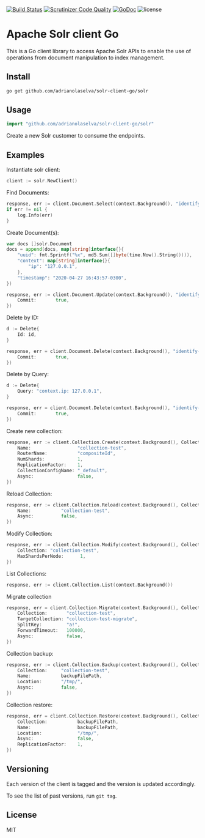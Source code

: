 [![Build Status](https://travis-ci.org/adrianolaselva/solr-client-go.svg?branch=master)](https://travis-ci.org/adrianolaselva/solr-client-go)
[![Scrutinizer Code Quality](https://scrutinizer-ci.com/g/adrianolaselva/solr-client-go/badges/quality-score.png?b=master)](https://scrutinizer-ci.com/g/adrianolaselva/solr-client-go/?branch=master)
[![GoDoc](https://godoc.org/github.com/adrianolaselva/solr-client-go?status.svg)](https://godoc.org/github.com/adrianolaselva/solr-client-go)
![license](http://img.shields.io/badge/license-Apache%20v2-blue.svg)

Apache Solr client Go
=======

This is a Go client library to access Apache Solr APIs to enable the use of operations from document manipulation to index management.

## Install

```sh
go get github.com/adrianolaselva/solr-client-go/solr
```

## Usage

```go
import "github.com/adrianolaselva/solr-client-go/solr"
```

Create a new Solr customer to consume the endpoints.

## Examples

Instantiate solr client:

```go
client := solr.NewClient()
```

Find Documents:

```go
response, err := client.Document.Select(context.Background(), "identify-events", "*:*")
if err != nil {
    log.Info(err)
}
```

Create Document(s):

```go
var docs []solr.Document
docs = append(docs, map[string]interface{}{
    "uuid": fmt.Sprintf("%x", md5.Sum([]byte(time.Now().String()))),
    "context": map[string]interface{}{
        "ip": "127.0.0.1",
    },
    "timestamp": "2020-04-27 16:43:57-0300",
})

response, err := client.Document.Update(context.Background(), "identify-events", docs, &solr.Parameters{
    Commit:       true,
})
```

Delete by ID:

```go
d := Delete{
    Id: id,
}

response, err = client.Document.Delete(context.Background(), "identify-events", d, &Parameters{
    Commit:       true,
})
```

Delete by Query:

```go
d := Delete{
    Query: "context.ip: 127.0.0.1",
}

response, err = client.Document.Delete(context.Background(), "identify-events", d, &Parameters{
    Commit:       true,
})
```

Create new collection:

```go
response, err := client.Collection.Create(context.Background(), CollectionCreate{
    Name:                 "collection-test",
    RouterName:           "compositeId",
    NumShards:            1,
    ReplicationFactor: 	  1,
    CollectionConfigName: "_default",
    Async:                false,
})
```

Reload Collection:

```go
response, err := client.Collection.Reload(context.Background(), CollectionReload{
    Name:           "collection-test",
    Async:          false,
})
```

Modify Collection:

```go
response, err := client.Collection.Modify(context.Background(), CollectionModifyCollection{
    Collection: "collection-test",
    MaxShardsPerNode:      1,
})
```


List Collections:

```go
response, err := client.Collection.List(context.Background())
```

Migrate collection

```go
response, err = client.Collection.Migrate(context.Background(), CollectionMigrate{
    Collection:       "collection-test",
    TargetCollection: "collection-test-migrate",
    SplitKey:         "a!",
    ForwardTimeout:   100000,
    Async:            false,
})
```

Collection backup:

```go
response, err := client.Collection.Backup(context.Background(), CollectionBackup{
	Collection:     "collection-test",
	Name:           backupFilePath,
	Location:       "/tmp/",
	Async:          false,
})
```

Collection restore:

```go
response, err = client.Collection.Restore(context.Background(), CollectionRestore{
	Collection:           backupFilePath,
	Name:                 backupFilePath,
	Location:       	  "/tmp/",
	Async:                false,
	ReplicationFactor:    1,
})
```

## Versioning

Each version of the client is tagged and the version is updated accordingly.

To see the list of past versions, run `git tag`.

## License
MIT